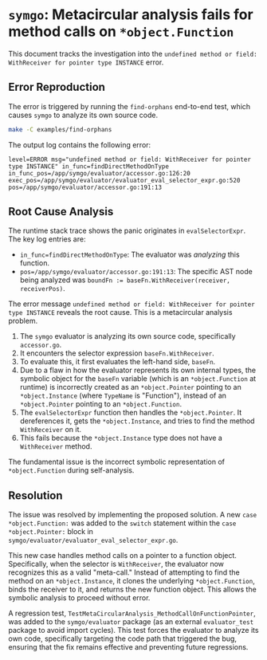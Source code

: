 # `symgo`: Metacircular analysis fails for method calls on `*object.Function`

This document tracks the investigation into the `undefined method or field: WithReceiver for pointer type INSTANCE` error.

## Error Reproduction

The error is triggered by running the `find-orphans` end-to-end test, which causes `symgo` to analyze its own source code.

```bash
make -C examples/find-orphans
```

The output log contains the following error:
```
level=ERROR msg="undefined method or field: WithReceiver for pointer type INSTANCE" in_func=findDirectMethodOnType in_func_pos=/app/symgo/evaluator/accessor.go:126:20 exec_pos=/app/symgo/evaluator/evaluator_eval_selector_expr.go:520 pos=/app/symgo/evaluator/accessor.go:191:13
```

## Root Cause Analysis

The runtime stack trace shows the panic originates in `evalSelectorExpr`. The key log entries are:
- `in_func=findDirectMethodOnType`: The evaluator was *analyzing* this function.
- `pos=/app/symgo/evaluator/accessor.go:191:13`: The specific AST node being analyzed was `boundFn := baseFn.WithReceiver(receiver, receiverPos)`.

The error message `undefined method or field: WithReceiver for pointer type INSTANCE` reveals the root cause. This is a metacircular analysis problem.

1.  The `symgo` evaluator is analyzing its own source code, specifically `accessor.go`.
2.  It encounters the selector expression `baseFn.WithReceiver`.
3.  To evaluate this, it first evaluates the left-hand side, `baseFn`.
4.  Due to a flaw in how the evaluator represents its own internal types, the symbolic object for the `baseFn` variable (which is an `*object.Function` at runtime) is incorrectly created as an `*object.Pointer` pointing to an `*object.Instance` (where `TypeName` is "Function"), instead of an `*object.Pointer` pointing to an `*object.Function`.
5.  The `evalSelectorExpr` function then handles the `*object.Pointer`. It dereferences it, gets the `*object.Instance`, and tries to find the method `WithReceiver` on it.
6.  This fails because the `*object.Instance` type does not have a `WithReceiver` method.

The fundamental issue is the incorrect symbolic representation of `*object.Function` during self-analysis.

## Resolution

The issue was resolved by implementing the proposed solution. A new `case *object.Function:` was added to the `switch` statement within the `case *object.Pointer:` block in `symgo/evaluator/evaluator_eval_selector_expr.go`.

This new case handles method calls on a pointer to a function object. Specifically, when the selector is `WithReceiver`, the evaluator now recognizes this as a valid "meta-call." Instead of attempting to find the method on an `*object.Instance`, it clones the underlying `*object.Function`, binds the receiver to it, and returns the new function object. This allows the symbolic analysis to proceed without error.

A regression test, `TestMetaCircularAnalysis_MethodCallOnFunctionPointer`, was added to the `symgo/evaluator` package (as an external `evaluator_test` package to avoid import cycles). This test forces the evaluator to analyze its own code, specifically targeting the code path that triggered the bug, ensuring that the fix remains effective and preventing future regressions.